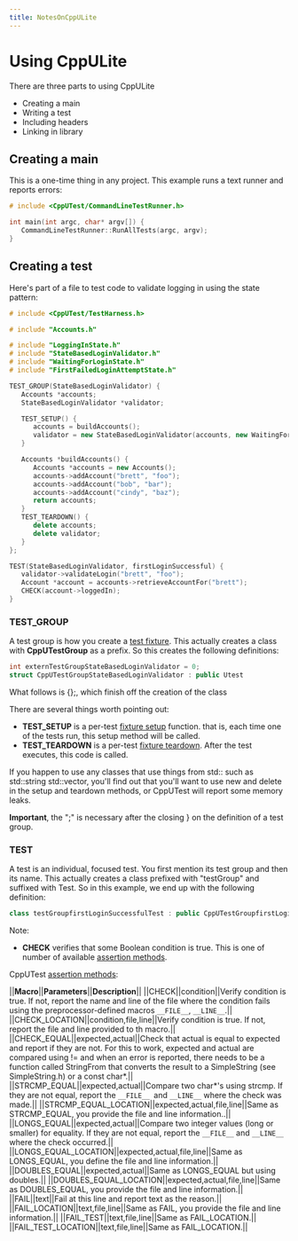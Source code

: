 ```yaml
---
title: NotesOnCppULite
---
```

# Using CppULite

There are three parts to using CppULite
* Creating a main
* Writing a test
* Including headers
* Linking in library

## Creating a main
This is a one-time thing in any project. This example runs a text runner and reports errors:
```cpp
# include <CppUTest/CommandLineTestRunner.h>

int main(int argc, char* argv[]) {
   CommandLineTestRunner::RunAllTests(argc, argv);
}
```

## Creating a test
Here's part of a file to test code to validate logging in using the state pattern:
```cpp
# include <CppUTest/TestHarness.h>

# include "Accounts.h"

# include "LoggingInState.h"
# include "StateBasedLoginValidator.h"
# include "WaitingForLoginState.h"
# include "FirstFailedLoginAttemptState.h"

TEST_GROUP(StateBasedLoginValidator) {
   Accounts *accounts;
   StateBasedLoginValidator *validator;

   TEST_SETUP() {
      accounts = buildAccounts();
      validator = new StateBasedLoginValidator(accounts, new WaitingForLoginState());
   }

   Accounts *buildAccounts() {
      Accounts *accounts = new Accounts();
      accounts->addAccount("brett", "foo");
      accounts->addAccount("bob", "bar");
      accounts->addAccount("cindy", "baz");
      return accounts;
   }
   TEST_TEARDOWN() {
      delete accounts;
      delete validator;
   }
};

TEST(StateBasedLoginValidator, firstLoginSuccessful) {
   validator->validateLogin("brett", "foo");
   Account *account = accounts->retrieveAccountFor("brett");
   CHECK(account->loggedIn);
}
```
### TEST_GROUP
A test group is how you create a [test fixture](http://xunitpatterns.com/test%20fixture%20-%20xUnit.html). This actually creates a class with **CppUTestGroup** as a prefix. So this creates the following definitions:
```cpp
int externTestGroupStateBasedLoginValidator = 0;
struct CppUTestGroupStateBasedLoginValidator : public Utest
```
What follows is {};, which finish off the creation of the class

There are several things worth pointing out:
* **TEST_SETUP** is a per-test [fixture setup](http://xunitpatterns.com/fixture%20setup.html) function. that is, each time one of the tests run, this setup method will be called.
* **TEST_TEARDOWN** is a per-test [fixture teardown](http://xunitpatterns.com/fixture%20teardown.html). After the test executes, this code is called.

If you happen to use any classes that use things from std:: such as std::string std::vector, you'll find out that you'll want to use new and delete in the setup and teardown methods, or CppUTest will report some memory leaks.

**Important**, the ";" is necessary after the closing } on the definition of a test group.

### TEST
A test is an individual, focused test. You first mention its test group and then its name. This actually creates a class prefixed with "testGroup" and suffixed with Test. So in this example, we end up with the following definition:
```cpp
class testGroupfirstLoginSuccessfulTest : public CppUTestGroupfirstLoginSuccessful { /* ... */ };
```

Note:
* **CHECK** verifies that some Boolean condition is true. This is one of number of available [assertion methods](http://xunitpatterns.com/Assertion%20Method.html).

CppUTest [assertion methods](http://xunitpatterns.com/Assertion%20Method.html):

||**Macro**||**Parameters**||**Description**||
||CHECK||condition||Verify condition is true. If not, report the name and line of the file where the condition fails using the preprocessor-defined macros ``__FILE__``, ``__LINE__``.||
||CHECK_LOCATION||condition,file,line||Verify condition is true. If not, report the file and line provided to th macro.||
||CHECK_EQUAL||expected,actual||Check that actual is equal to expected and report if they are not. For this to work, expected and actual are compared using != and when an error is reported, there needs to be a function called StringFrom that converts the result to a SimpleString (see SimpleString.h) or a const char*.||
||STRCMP_EQUAL||expected,actual||Compare two char*'s using strcmp. If they are not equal, report the ``__FILE__ ``and ``__LINE__`` where the check was made.||
||STRCMP_EQUAL_LOCATION||expected,actual,file,line||Same as STRCMP_EQUAL, you provide the file and line information..||
||LONGS_EQUAL||expected,actual||Compare two integer values (long or smaller) for equality. If they are not equal, report the ``__FILE__`` and ``__LINE__`` where the check occurred.||
||LONGS_EQUAL_LOCATION||expected,actual,file,line||Same as LONGS_EQUAL, you define the file and line information.||
||DOUBLES_EQUAL||expected,actual||Same as LONGS_EQUAL but using doubles.||
||DOUBLES_EQUAL_LOCATION||expected,actual,file,line||Same as DOUBLES_EQUAL, you provide the file and line information.||
||FAIL||text||Fail at this line and report text as the reason.||
||FAIL_LOCATION||text,file,line||Same as FAIL, you provide the file and line information.||
||FAIL_TEST||text,file,line||Same as FAIL_LOCATION.||
||FAIL_TEST_LOCATION||text,file,line||Same as FAIL_LOCATION.||
